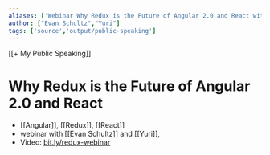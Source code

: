 ```yaml
---
aliases: ['Webinar Why Redux is the Future of Angular 2.0 and React with Yuri']
author: ["Evan Schultz","Yuri"]
tags: ['source','output/public-speaking']
---
```

[[+ My Public Speaking]]
# Why Redux is the Future of Angular 2.0 and React
- [[Angular]], [[Redux]], [[React]]
- webinar with [[Evan Schultz]] and [[Yuri]],
- Video: [bit.ly/redux-webinar](http://bit.ly/redux-webinar)